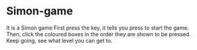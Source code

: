 # Simon-game
It is a Simon game
First press the key, it tells you press to start the game.
Then, click the coloured boxes in the order they are shown to be pressed.
Keep going, see what level you can get to.
